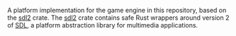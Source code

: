 A platform implementation for the game engine in this repository, based on the
[sdl2][crate] crate. The [sdl2][crate] crate contains safe Rust wrappers around
version 2 of [SDL][libsdl], a platform abstraction library for multimedia
applications.

[crate]: https://docs.rs/sdl2
[libsdl]: https://libsdl.org/
